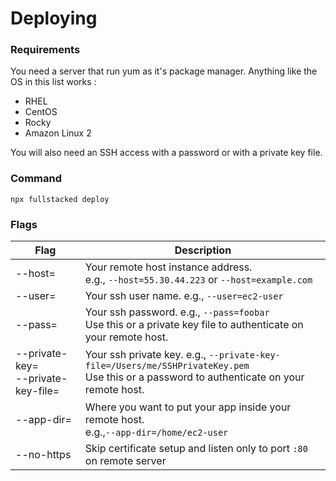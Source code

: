 # Deploying

### Requirements
You need a server that run yum as it's package manager.
Anything like the OS in this list works :
* RHEL
* CentOS
* Rocky
* Amazon Linux 2

You will also need an SSH access with a password or with a private key file.

### Command
```shell
npx fullstacked deploy
```

### Flags
| Flag                                           | Description                                                                                                                                     |
|------------------------------------------------|-------------------------------------------------------------------------------------------------------------------------------------------------|
| --host=                                        | Your remote host instance address.<br />e.g., `--host=55.30.44.223` or `--host=example.com`                                                     |
| --user=                                        | Your ssh user name. e.g., `--user=ec2-user`                                                                                                     |
| --pass=                                        | Your ssh password. e.g., `--pass=foobar`<br />Use this or a private key file to authenticate on your remote host.                               |
| --private-key=  &nbsp;<br />--private-key-file= | Your ssh private key. e.g., `--private-key-file=/Users/me/SSHPrivateKey.pem` <br /> Use this or a password to authenticate on your remote host. |
| --app-dir=                                     | Where you want to put your app inside your remote host.<br />e.g.,`--app-dir=/home/ec2-user`                                                    |
| --no-https                                     | Skip certificate setup and listen only to port `:80` on remote server                                                                             |
